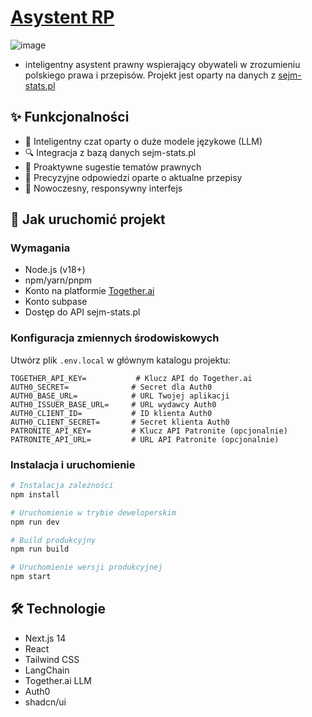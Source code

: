 # [Asystent RP](https://chat.sejm-stats.pl/)

![image](https://github.com/user-attachments/assets/0bc87d98-16e5-4bd5-87cb-4e4aeb2197c0)


 - inteligentny asystent prawny wspierający obywateli w zrozumieniu polskiego prawa i przepisów.
Projekt jest oparty na danych z  [sejm-stats.pl](https://sejm-stats.pl)
## ✨ Funkcjonalności

- 🤖 Inteligentny czat oparty o duże modele językowe (LLM)
- 🔍 Integracja z bazą danych sejm-stats.pl
- 💬 Proaktywne sugestie tematów prawnych
- 🎯 Precyzyjne odpowiedzi oparte o aktualne przepisy
- 🎨 Nowoczesny, responsywny interfejs

## 🚀 Jak uruchomić projekt

### Wymagania
- Node.js (v18+)
- npm/yarn/pnpm
- Konto na platformie [Together.ai](https://together.ai)
- Konto subpase 
- Dostęp do API sejm-stats.pl

### Konfiguracja zmiennych środowiskowych

Utwórz plik `.env.local` w głównym katalogu projektu:

```env
TOGETHER_API_KEY=           # Klucz API do Together.ai
AUTH0_SECRET=              # Secret dla Auth0
AUTH0_BASE_URL=            # URL Twojej aplikacji
AUTH0_ISSUER_BASE_URL=     # URL wydawcy Auth0
AUTH0_CLIENT_ID=           # ID klienta Auth0
AUTH0_CLIENT_SECRET=       # Secret klienta Auth0
PATRONITE_API_KEY=         # Klucz API Patronite (opcjonalnie)
PATRONITE_API_URL=         # URL API Patronite (opcjonalnie)
```

### Instalacja i uruchomienie

```bash
# Instalacja zależności
npm install

# Uruchomienie w trybie deweloperskim
npm run dev

# Build produkcyjny
npm run build

# Uruchomienie wersji produkcyjnej
npm start
```

## 🛠️ Technologie

- Next.js 14
- React
- Tailwind CSS
- LangChain
- Together.ai LLM
- Auth0
- shadcn/ui
